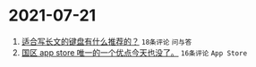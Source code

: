 # 2021-07-21

1. [适合写长文的键盘有什么推荐的？](https://www.v2ex.com/t/790741) `18条评论` `问与答`
1. [国区 app store 唯一的一个优点今天也没了。](https://www.v2ex.com/t/790738) `16条评论` `App Store`
